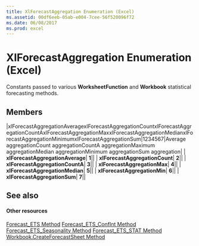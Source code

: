 ```yaml
---
title: XlForecastAggregation Enumeration (Excel)
ms.assetid: 00df6eeb-05ab-e004-7cee-56f520096f72
ms.date: 06/08/2017
ms.prod: excel
---
```



# XlForecastAggregation Enumeration (Excel)

Constants passed to various **WorksheetFunction** and **Workbook** statistical forecasting methods.


## Members



|xlForecastAggregationAveragexlForecastAggregationCountxlForecastAggregationCountAxlForecastAggregationMaxxlForecastAggregationMedianxlForecastAggregationMinimumxlForecastAggregationSum|1234567|Average aggregationCount aggregationCountA aggregationMaximum aggregationMedian aggregationMinimum aggregationSum aggregation|
| **xlForecastAggregationAverage**| **1**||
| **xlForecastAggregationCount**| **2**||
| **xlForecastAggregationCountA**| **3**||
| **xlForecastAggregationMax**| **4**||
| **xlForecastAggregationMedian**| **5**||
| **xlForecastAggregationMin**| **6**||
| **xlForecastAggregationSum**| **7**||

## See also


#### Other resources


[Forecast_ETS Method](worksheetfunction-forecast_ets-method-excel.md)
[Forecast_ETS_ConfInt Method](worksheetfunction-forecast_ets_confint-method-excel.md)
[Forecast_ETS_Seasonality Method](worksheetfunction-forecast_ets_seasonality-method-excel.md)
[Forecast_ETS_STAT Method](worksheetfunction-forecast_ets_stat-method-excel.md)
[Workbook.CreateForecastSheet Method](workbook-createforecastsheet-method-excel.md)

